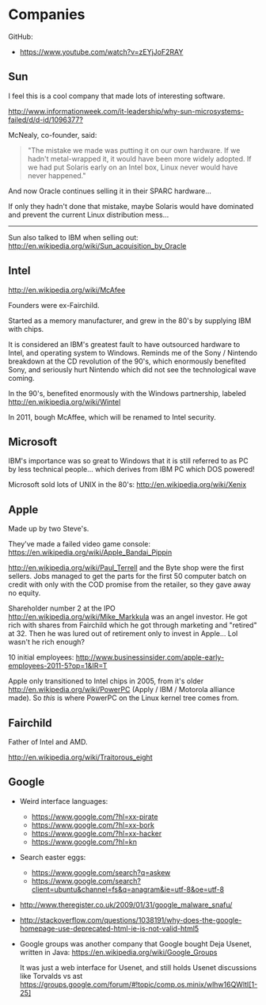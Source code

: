 # Companies

GitHub:

- <https://www.youtube.com/watch?v=zEYjJoF2RAY>

## Sun

I feel this is a cool company that made lots of interesting software.

<http://www.informationweek.com/it-leadership/why-sun-microsystems-failed/d/d-id/1096377?>

McNealy, co-founder, said:

> "The mistake we made was putting it on our own hardware. If we hadn't metal-wrapped it, it would have been more widely adopted. If we had put Solaris early on an Intel box, Linux never would have never happened."

And now Oracle continues selling it in their SPARC hardware...

If only they hadn't done that mistake, maybe Solaris would have dominated and prevent the current Linux distribution mess...

---

Sun also talked to IBM when selling out: <http://en.wikipedia.org/wiki/Sun_acquisition_by_Oracle>

## Intel

<http://en.wikipedia.org/wiki/McAfee>

Founders were ex-Fairchild.

Started as a memory manufacturer, and grew in the 80's by supplying IBM with chips.

It is considered an IBM's greatest fault to have outsourced hardware to Intel, and operating system to Windows. Reminds me of the Sony / Nintendo breakdown at the CD revolution of the 90's, which enormously benefited Sony, and seriously hurt Nintendo which did not see the technological wave coming.

In the 90's, benefited enormously with the Windows partnership, labeled <http://en.wikipedia.org/wiki/Wintel>

In 2011, bough McAffee, which will be renamed to Intel security.

## Microsoft

IBM's importance was so great to Windows that it is still referred to as PC by less technical people... which derives from IBM PC which DOS powered!

Microsoft sold lots of UNIX in the 80's: <http://en.wikipedia.org/wiki/Xenix>

## Apple

Made up by two Steve's.

They've made a failed video game console: <https://en.wikipedia.org/wiki/Apple_Bandai_Pippin>

<http://en.wikipedia.org/wiki/Paul_Terrell> and the Byte shop were the first sellers. Jobs managed to get the parts for the first 50 computer batch on credit with only with the COD promise from the retailer, so they gave away no equity.

Shareholder number 2 at the IPO <http://en.wikipedia.org/wiki/Mike_Markkula> was an angel investor. He got rich with shares from Fairchild which he got through marketing and "retired" at 32. Then he was lured out of retirement only to invest in Apple... Lol wasn't he rich enough?

10 initial employees: <http://www.businessinsider.com/apple-early-employees-2011-5?op=1&IR=T>

Apple only transitioned to Intel chips in 2005, from it's older <http://en.wikipedia.org/wiki/PowerPC> (Apply / IBM / Motorola alliance made). So *this* is where PowerPC on the Linux kernel tree comes from.

## Fairchild

Father of Intel and AMD.

<http://en.wikipedia.org/wiki/Traitorous_eight>

## Google

-   Weird interface languages:

    - <https://www.google.com/?hl=xx-pirate>
    - <https://www.google.com/?hl=xx-bork>
    - <https://www.google.com/?hl=xx-hacker>
    - <https://www.google.com/?hl=kn>

-   Search easter eggs:

    - <https://www.google.com/search?q=askew>
    - <https://www.google.com/search?client=ubuntu&channel=fs&q=anagram&ie=utf-8&oe=utf-8>

-   <http://www.theregister.co.uk/2009/01/31/google_malware_snafu/>

-   <http://stackoverflow.com/questions/1038191/why-does-the-google-homepage-use-deprecated-html-ie-is-not-valid-html5>

-   Google groups was another company that Google bought Deja Usenet, written in Java: <https://en.wikipedia.org/wiki/Google_Groups>

    It was just a web interface for Usenet, and still holds Usenet discussions like Torvalds vs ast https://groups.google.com/forum/#!topic/comp.os.minix/wlhw16QWltI[1-25]
